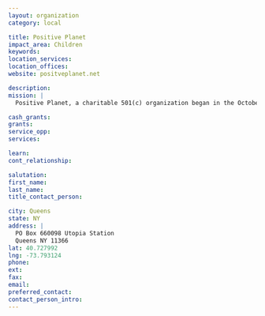```yaml
---
layout: organization
category: local

title: Positive Planet
impact_area: Children
keywords: 
location_services: 
location_offices: 
website: positveplanet.net

description: 
mission: |
  Positive Planet, a charitable 501(c) organization began in the October 2003. A quality education for all children is the vision of Positive Planet. Through partnership between school communities in the United States and free government sponsored primary schools in Uganda we can dramatically improve educational opportunities for our Ugandan students while expanding US students sense of global community and instilling in them the value of service to others. Our mission is to link school communities in the United States and Uganda. By linking the American schools with free government sponsored schools in Uganda we can dramatically improve educational opportunities for our Ugandan students while expanding US students sense of global community and instilling in them the value of service to others. Our approach is to emphasize partnerships and empower all involved. 

cash_grants: 
grants: 
service_opp: 
services: 

learn: 
cont_relationship: 

salutation: 
first_name: 
last_name: 
title_contact_person: 

city: Queens
state: NY
address: |
  PO Box 660098 Utopia Station     
  Queens NY 11366
lat: 40.727992
lng: -73.793124
phone: 
ext: 
fax: 
email: 
preferred_contact: 
contact_person_intro: 
---
```

